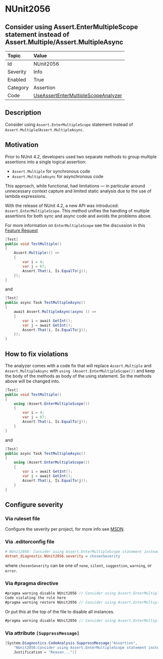 # NUnit2056

## Consider using Assert.EnterMultipleScope statement instead of Assert.Multiple/Assert.MultipleAsync

| Topic    | Value
| :--      | :--
| Id       | NUnit2056
| Severity | Info
| Enabled  | True
| Category | Assertion
| Code     | [UseAssertEnterMultipleScopeAnalyzer](https://github.com/nunit/nunit.analyzers/blob/master/src/nunit.analyzers/UseAssertEnterMultipleScope/UseAssertEnterMultipleScopeAnalyzer.cs)

## Description

Consider using `Assert.EnterMultipleScope` statement instead of `Assert.Multiple`/`Assert.MultipleAsync`.

## Motivation

Prior to NUnit 4.2, developers used two separate methods to group multiple assertions into a single
logical assertion:

* `Assert.Multiple` for synchronous code
* `Assert.MultipleAsync` for asynchronous code

This approach, while functional, had limitations — in particular around unnecessary context capture
and limited static analysis due to the use of lambda expressions.

With the release of NUnit 4.2, a new API was introduced: `Assert.EnterMultipleScope`. This method unifies
the handling of multiple assertions for both sync and async code and avoids the problems above.

For more information on `EnterMultipleScope` see the discussion in this
[Feature Request](https://github.com/nunit/nunit/issues/4587)

```csharp
[Test]
public void TestMultiple()
{
    Assert.Multiple(() =>
    {
        var i = 4;
        var j = 67;
        Assert.That(i, Is.EqualTo(j));
    });
}
```

and

```csharp
[Test]
public async Task TestMultipleAsync()
{
    await Assert.MultipleAsync(async () =>
    {
        var i = await GetInt();
        var j = await GetInt();
        Assert.That(i, Is.EqualTo(j));
    });
}
```

## How to fix violations

The analyzer comes with a code fix that will replace `Assert.Multiple` and `Assert.MultipleAsync`
with `using (Assert.EnterMultipleScope())` and keep the body of the methods as body of the using
statement. So the methods above will be changed into.

```csharp
[Test]
public void TestMultiple()
{
    using (Assert.EnterMultipleScope())
    {
        var i = 4;
        var j = 67;
        Assert.That(i, Is.EqualTo(j));
    }
}
```

and

```csharp
[Test]
public async Task TestMultipleAsync()
{
    using (Assert.EnterMultipleScope())
    {
        var i = await GetInt();
        var j = await GetInt();
        Assert.That(i, Is.EqualTo(j));
    }
}
```

<!-- start generated config severity -->
## Configure severity

### Via ruleset file

Configure the severity per project, for more info see
[MSDN](https://learn.microsoft.com/en-us/visualstudio/code-quality/using-rule-sets-to-group-code-analysis-rules?view=vs-2022).

### Via .editorconfig file

```ini
# NUnit2056: Consider using Assert.EnterMultipleScope statement instead of Assert.Multiple/Assert.MultipleAsync
dotnet_diagnostic.NUnit2056.severity = chosenSeverity
```

where `chosenSeverity` can be one of `none`, `silent`, `suggestion`, `warning`, or `error`.

### Via #pragma directive

```csharp
#pragma warning disable NUnit2056 // Consider using Assert.EnterMultipleScope statement instead of Assert.Multiple/Assert.MultipleAsync
Code violating the rule here
#pragma warning restore NUnit2056 // Consider using Assert.EnterMultipleScope statement instead of Assert.Multiple/Assert.MultipleAsync
```

Or put this at the top of the file to disable all instances.

```csharp
#pragma warning disable NUnit2056 // Consider using Assert.EnterMultipleScope statement instead of Assert.Multiple/Assert.MultipleAsync
```

### Via attribute `[SuppressMessage]`

```csharp
[System.Diagnostics.CodeAnalysis.SuppressMessage("Assertion",
    "NUnit2056:Consider using Assert.EnterMultipleScope statement instead of Assert.Multiple/Assert.MultipleAsync",
    Justification = "Reason...")]
```
<!-- end generated config severity -->
